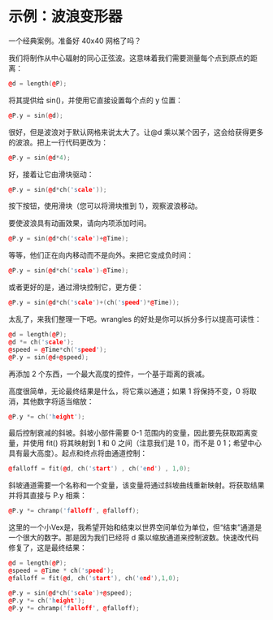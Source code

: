 # 示例：波浪变形器

一个经典案例。准备好 40x40 网格了吗？

我们将制作从中心辐射的同心正弦波。这意味着我们需要测量每个点到原点的距离：

```cpp
@d = length(@P);
```

将其提供给 sin()，并使用它直接设置每个点的 y 位置：

```cpp
@P.y = sin(@d);
```

很好，但是波浪对于默认网格来说太大了。让@d 乘以某个因子，这会给获得更多的波浪。把上一行代码更改为：

```cpp
@P.y = sin(@d*4);
```

好，接着让它由滑块驱动：

```cpp
@P.y = sin(@d*ch('scale'));
```

按下按钮，使用滑块（您可以将滑块推到 1），观察波浪移动。

要使波浪具有动画效果，请向内项添加时间。

```cpp
@P.y = sin(@d*ch('scale')+@Time);
```

等等，他们正在向内移动而不是向外。来把它变成负时间：

```cpp
@P.y = sin(@d*ch('scale')-@Time);
```

或者更好的是，通过滑块控制它，更方便：

```cpp
@P.y = sin(@d*ch('scale')+(ch('speed')*@Time));
```

太乱了，来我们整理一下吧。wrangles 的好处是你可以拆分多行以提高可读性：

```cpp
@d = length(@P);
@d *= ch('scale');
@speed = @Time*ch('speed');
@P.y = sin(@d+@speed);
```

再添加 2 个东西，一个最大高度的控件，一个基于距离的衰减。

高度很简单，无论最终结果是什么，将它乘以通道；如果 1 将保持不变，0 将取消，其他数字将适当缩放：

```cpp
@P.y *= ch('height');
```

最后控制衰减的斜坡。斜坡小部件需要 0-1 范围内的变量，因此要先获取距离变量，并使用 fit() 将其映射到 1 和 0 之间（注意我们是 1 0，而不是 0 1；希望中心具有最大高度）。起点和终点将由通道控制：

```cpp
@falloff = fit(@d, ch('start') , ch('end') , 1,0);
```

斜坡通道需要一个名称和一个变量，该变量将通过斜坡曲线重新映射。将获取结果并将其直接与 P.y 相乘：

```cpp
@P.y *= chramp('falloff', @falloff);
```

这里的一个小Vex是，我希望开始和结束以世界空间单位为单位，但“结束”通道是一个很大的数字。那是因为我们已经将 d 乘以缩放通道来控制波数。快速改代码修复了，这是最终结果：

```cpp
@d = length(@P);
@speed = @Time * ch('speed');
@falloff = fit(@d, ch('start'), ch('end'),1,0);

@P.y = sin(@d*ch('scale')+@speed);
@P.y *= ch('height');
@P.y *= chramp('falloff', @falloff);
```
